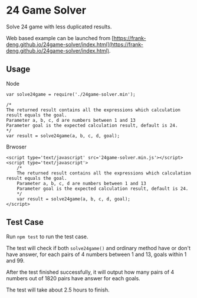 24 Game Solver
==============

Solve 24 game with less duplicated results.

Web based example can be launched from [https://frank-deng.github.io/24game-solver/index.html](https://frank-deng.github.io/24game-solver/index.html).

Usage
-----

Node

	var solve24game = require('./24game-solver.min');

	/*
	The returned result contains all the expressions which calculation result equals the goal.
	Parameter a, b, c, d are numbers between 1 and 13
	Parameter goal is the expected calculation result, default is 24.
	*/
	var result = solve24game(a, b, c, d, goal);

Brwoser

	<script type='text/javascript' src='24game-solver.min.js'></script>
	<script type='text/javascript'>
		/*
		The returned result contains all the expressions which calculation result equals the goal.
		Parameter a, b, c, d are numbers between 1 and 13
		Parameter goal is the expected calculation result, default is 24.
		*/
		var result = solve24game(a, b, c, d, goal);
	</script>

Test Case
---------

Run `npm test` to run the test case.

The test will check if both `solve24game()` and ordinary method have or don't have answer, for each pairs of 4 numbers between 1 and 13, goals within 1 and 99.

After the test finished successfully, it will output how many pairs of 4 numbers out of 1820 pairs have answer for each goals.

The test will take about 2.5 hours to finish.

